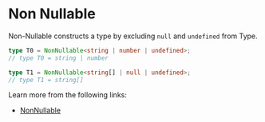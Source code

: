 # Non Nullable

Non-Nullable constructs a type by excluding `null` and `undefined` from Type.

```typescript
type T0 = NonNullable<string | number | undefined>;
// type T0 = string | number

type T1 = NonNullable<string[] | null | undefined>;
// type T1 = string[]
```

Learn more from the following links:

- [NonNullable<Type>](https://www.typescriptlang.org/docs/handbook/utility-types.html#nonnullabletype)
